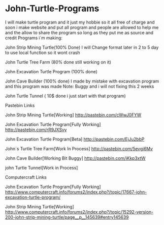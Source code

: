 John-Turtle-Programs
====================

I will make turtle program and it just my hobbie so it all free of charge and soon i make website and put all program and people are allowed to help me and the allow to share the program so long as they put me as source and credit
Programs i`m making:

John Strip Mining Turtle(100% Done) I will Change format later in 2 to 5 day to use local function so it wont crash

John Turtle Tree Farm (80% done still working on it)

John Excavation Turtle Program (100% done)

John Cave Builder (100% done) I made by mistake with excavation program and this program was made Note: Buggy and i will not fixing this 2 weeks

John Turtle Tunnel ( 10$ done i just start with that program)

Pastebin Links

John Strip Mining Turtle[Working]
http://pastebin.com/cWwJ0FYW

John Excavation Turtle Program[Fully Working]
http://pastebin.com/rR9JXSvy

John Excavation Turtle Program[Beta]
http://pastebin.com/EjJu2bbP

John`s Turtle Tree Farm[Work In Process]
http://pastebin.com/5evgj6Mv

John Cave Builder[Working Bit Buggy]
http://pastebin.com/iKkp3xtW

john Turtle Tunnel[Work in Process]

Computercraft Links

John Excavation Turtle Program[Fully Working]
http://www.computercraft.info/forums2/index.php?/topic/17667-john-excavation-turtle-program/

John Strip Mining Turtle[Working]
http://www.computercraft.info/forums2/index.php?/topic/15292-version-200-john-strip-mining-turtle/page__p__145639#entry145639
